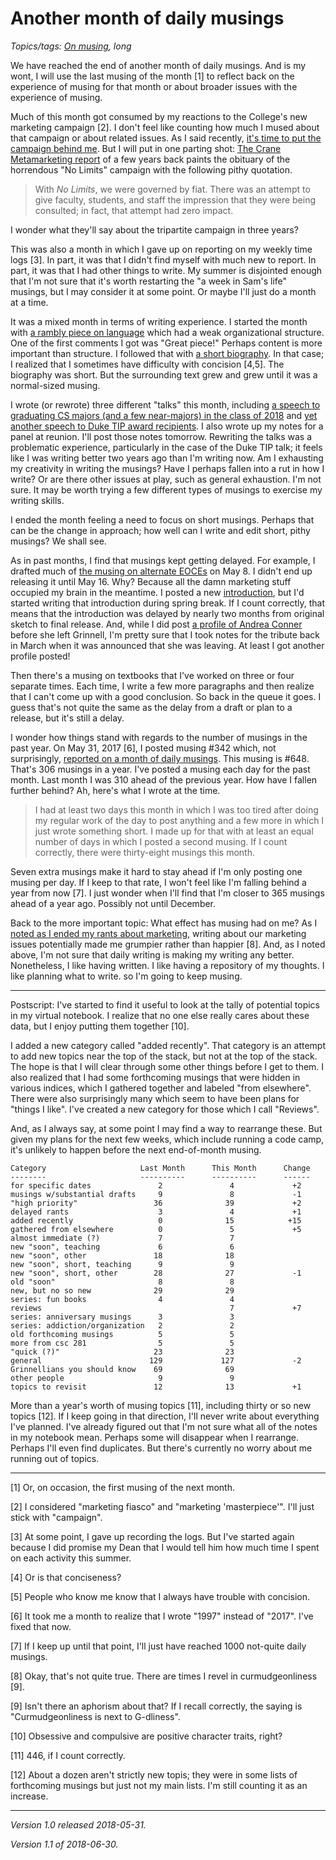 Another month of daily musings
==============================

*Topics/tags: [On musing](index-on-writing), long*

We have reached the end of another month of daily musings.  And is my
wont, I will use the last musing of the month [1] to reflect back on
the experience of musing for that month or about broader issues with
the experience of musing.

Much of this month got consumed by my reactions to the College's new
marketing campaign [2].  I don't feel like counting how much I mused
about that campaign or about related issues.  As I said recently, [it's
time to put the campaign behind me](depressed-and-obsessed-marketing).
But I will put in one parting shot: [The Crane Metamarketing
report](https://www.grinnell.edu/sites/default/files/documents/CRANEReview%26ReflectionPaper030514.pdf)
of a few years back paints the obituary of the horrendous "No Limits"
campaign with the following pithy quotation.

> With _No Limits_, we were governed by fiat. There was an attempt to
give faculty, students, and staff the impression that they were being
consulted; in fact, that attempt had zero impact.

I wonder what they'll say about the tripartite campaign in three years?

This was also a month in which I gave up on reporting on my weekly time
logs [3].  In part, it was that I didn't find myself with much new to
report.  In part, it was that I had other things to write.  My summer is
disjointed enough that I'm not sure that it's worth restarting the
"a week in Sam's life" musings, but I may consider it at some point.  Or
maybe I'll just do a month at a time.

It was a mixed month in terms of writing experience.  I started the
month with [a rambly piece on language](language-2018-05-02) which
had a weak organizational structure.  One of the first comments I got
was "Great piece!"  Perhaps content is more important than structure.
I followed that with [a short biography](short-bio-2018-05-03).  In that
case; I realized that I sometimes have difficulty with concision [4,5].
The biography was short.  But the surrounding text grew and grew until
it was a normal-sized musing.

I wrote (or rewrote) three different "talks" this month, including [a
speech to graduating CS majors (and a few near-majors) in the class
of 2018](cs-seniors-2018) and [yet another speech to Duke TIP award
recipients](duke-tip-2018).  I also wrote up my notes for a panel at
reunion.  I'll post those notes tomorrow.  Rewriting the talks was a
problematic experience, particularly in the case of the Duke TIP talk;
it feels like I was writing better two years ago than I'm writing now.
Am I exhausting my creativity in writing the musings?  Have I perhaps
fallen into a rut in how I write?  Or are there other issues at play,
such as general exhaustion.  I'm not sure.  It may be worth trying
a few different types of musings to exercise my writing skills.

I ended the month feeling a need to focus on short musings.  Perhaps
that can be the change in approach; how well can I write and edit short,
pithy musings?  We shall see.

As in past months, I find that musings kept getting delayed.
For example, I drafted much of [the musing on alternate
EOCEs](alternate-eoces-2018-05-16) on May 8.  I didn't end up releasing
it until May 16.  Why?  Because all the damn marketing stuff occupied my
brain in the meantime.  I posted a new [introduction](intro-musings-v0),
but I'd started writing that introduction during spring break.  If I
count correctly, that means that the introduction was delayed by nearly
two months from original sketch to final release.  And, while I did post
[a profile of Andrea Conner](andrea-conner) before she left Grinnell, I'm
pretty sure that I took notes for the tribute back in March when it was
announced that she was leaving.  At least I got another profile posted!

Then there's a musing on textbooks that I've worked on three or four
separate times.  Each time, I write a few more paragraphs and then
realize that I can't come up with a good conclusion.  So back in the
queue it goes.  I guess that's not quite the same as the delay from a
draft or plan to a release, but it's still a delay.

I wonder how things stand with regards to the number of musings in the
past year.  On May 31, 2017 [6], I posted musing #342 which, not surprisingly,
[reported on a month of daily musings](ten-months).  This musing is #648.
That's 306 musings in a year.  I've posted a musing each day for the
past month.  Last month I was 310 ahead of the previous year.  How have
I fallen further behind?  Ah, here's what I wrote at the time.

> I had at least two days this month in which I was too tired after doing
my regular work of the day to post anything and a few more in which I
just wrote something short.  I made up for that with at least an equal
number of days in which I posted a second musing.  If I count
correctly, there were thirty-eight musings this month.

Seven extra musings make it hard to stay ahead if I'm only posting one
musing per day.  If I keep to that rate, I won't feel like I'm falling
behind a year from now [7].  I just wonder when I'll find that I'm closer
to 365 musings ahead of a year ago.  Possibly not until December.

Back to the more important topic: What effect has
musing had on me?  As I [noted as I ended my rants about
marketing](depressed-and-obsessed-marketing), writing about our
marketing issues potentially made me grumpier rather than happier [8].
And, as I noted above, I'm not sure that daily writing is making my
writing any better.  Nonetheless, I like having written.  I like having
a repository of my thoughts.  I like planning what to write.  so I'm
going to keep musing.

---

Postscript: I've started to find it useful to look at the tally of 
potential topics in my virtual notebook.  I realize that no one else
really cares about these data, but I enjoy putting them together [10].

I added a new category called "added recently".  That category is an
attempt to add new topics near the top of the stack, but not at the top 
of the stack.  The hope is that I will clear through some other things 
before I get to them.  I also realized that I had some forthcoming
musings that were hidden in various indices, which I gathered together
and labeled "from elsewhere".  There were also surprisingly many which
seem to have been plans for "things I like".  I've created a new category
for those which I call "Reviews".

And, as I always say, at some point I may find a way to rearrange these.
But given my plans for the next few weeks, which include running a code
camp, it's unlikely to happen before the next end-of-month musing.

    Category                     Last Month      This Month      Change
    --------                     ----------      ----------      ------
    for specific dates               2               4             +2
    musings w/substantial drafts     9               8             -1
    "high priority"                 36              39             +2
    delayed rants                    3               4             +1
    added recently                   0              15            +15
    gathered from elsewhere          0               5             +5
    almost immediate (?)             7               7             
    new "soon", teaching             6               6          
    new "soon", other               18              18          
    new "soon", short, teaching      9               9             
    new "soon", short, other        28              27             -1
    old "soon"                       8               8             
    new, but no so new              29              29             
    series: fun books                4               4             
    reviews                                          7             +7
    series: anniversary musings      3               3              
    series: addiction/organization   2               2              
    old forthcoming musings          5               5             
    more from csc 281                5               5             
    "quick (?)"                     23              23             
    general                        129             127             -2
    Grinnellians you should know    69              69             
    other people                     9               9              
    topics to revisit               12              13             +1

More than a year's worth of musing topics [11], including thirty or so
new topics [12].  If I keep going in that direction, I'll never write about
everything I've planned.  I've already figured out that I'm not sure what
all of the notes in my notebook mean.  Perhaps some will disappear when
I rearrange.  Perhaps I'll even find duplicates.  But there's currently
no worry about me running out of topics.

---

[1] Or, on occasion, the first musing of the next month.

[2] I considered "marketing fiasco" and "marketing 'masterpiece'".  I'll
just stick with "campaign".

[3] At some point, I gave up recording the logs.  But I've started again
because I did promise my Dean that I would tell him how much time I
spent on each activity this summer.  

[4] Or is that conciseness?

[5] People who know me know that I always have trouble with concision.

[6] It took me a month to realize that I wrote "1997" instead of "2017".
I've fixed that now.

[7] If I keep up until that point, I'll just have reached 1000 not-quite
daily musings.

[8] Okay, that's not quite true.  There are times I revel in
curmudgeonliness [9].

[9] Isn't there an aphorism about that?  If I recall correctly, the
saying is "Curmudgeonliness is next to G-dliness".

[10] Obsessive and compulsive are positive character traits, right?

[11] 446, if I count correctly.

[12] About a dozen aren't strictly new topis; they were in some lists of
forthcoming musings but just not my main lists.   I'm still counting
it as an increase.

---

*Version 1.0 released 2018-05-31.*

*Version 1.1 of 2018-06-30.*
